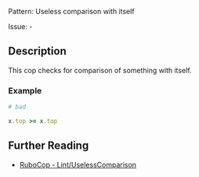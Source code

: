 Pattern: Useless comparison with itself

Issue: -

## Description

This cop checks for comparison of something with itself.

### Example

```ruby
# bad

x.top >= x.top
```

## Further Reading

* [RuboCop - Lint/UselessComparison](https://rubocop.readthedocs.io/en/latest/cops_lint/#lintuselesscomparison)
